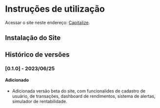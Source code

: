 # Instruções de utilização

Acessar o site neste endereço: [Capitalize](https://capitalizeinvest.netlify.app/index.htm).
## Instalação do Site

## Histórico de versões

### [0.1.0] - 2023/06/25
#### Adicionado
- Adicionada versão beta do site, com funcionalides de cadastro de usuário, de transações, dashboard de rendimentos, sistema de alertas, simulador de rentabilidade. 